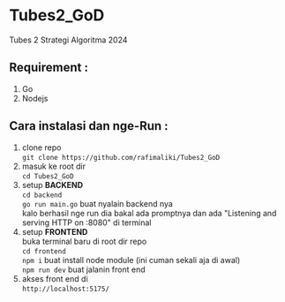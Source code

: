 # Tubes2_GoD

Tubes 2 Strategi Algoritma 2024

## Requirement :

1. Go
2. Nodejs

## Cara instalasi dan nge-Run :

1. clone repo </br>
   `git clone https://github.com/rafimaliki/Tubes2_GoD`
2. masuk ke root dir </br>
   `cd Tubes2_GoD`
3. setup **BACKEND** </br>
   `cd backend` </br>
   `go run main.go` buat nyalain backend nya </br> kalo berhasil nge run dia bakal ada promptnya dan ada "Listening and serving HTTP on :8080" di terminal
4. setup **FRONTEND** </br>
   buka terminal baru di root dir repo </br>
   `cd frontend` </br>
   `npm i` buat install node module (ini cuman sekali aja di awal)</br>
   `npm run dev` buat jalanin front end
5. akses front end di </br>
   `http://localhost:5175/`
